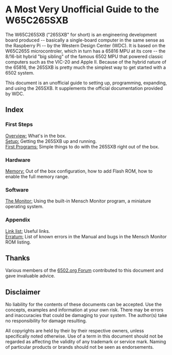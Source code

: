 # A Most Very Unofficial Guide to the W65C265SXB

The W65C265SXB ("265SXB" for short) is an engineering development board produced
-- basically a single-board computer in the same sense as the Raspberry Pi -- by
the Western Design Center (WDC). It is based on the W65C265S microcontroler,
which in turn has a 65816 MPU at its core -- the 8/16-bit hybrid "big sibling"
of the famous 6502 MPU that powered classic computers such as the VIC-20 and
Apple II. Because of the hybrid nature of the 65816, the 265SXB is pretty much
the simplest way to get started with a 6502 system.

This document is an unofficial guide to setting up, programming, expanding, and
using the 265SXB. It supplements the official documentation provided by WDC.

## Index

### First Steps

[Overview:](https://github.com/scotws/265SXB-Guide/blob/master/overview.md)
What's in the box.  
[Setup:](https://github.com/scotws/265SXB-Guide/blob/master/setup.md) Getting
the 265SXB up and running.  
[First
Programs:](https://github.com/scotws/265SXB-Guide/blob/master/simple_programs.md)
Simple things to do with the 265SXB right out of the box.  

### Hardware

[Memory:](https://github.com/scotws/265SXB-Guide/blob/master/memory.md) Out of
the box configuration, how to add Flash ROM, how to enable the full memory
range.


### Software

[The Monitor:](https://github.com/scotws/265SXB-Guide/blob/master/monitor.md)
Using the built-in Mensch Monitor program, a miniature operating system.


### Appendix

[Link list:](https://github.com/scotws/265SXB-Guide/blob/master/links.md) Useful
links.  
[Erratum:](https://github.com/scotws/265SXB-Guide/blob/master/erratum.md) List
of known errors in the Manual and bugs in the Mensch Monitor ROM listing.

## Thanks

Various members of the [6502.org Forum](http://forum.6502.org/index.php)
contributed to this document and gave invaluable advice.

## Disclaimer 

No liability for the contents of these documents can be accepted. Use the
concepts, examples and information at your own risk. There may be errors and
inaccuracies that could be damaging to your system.  The author(s) take no
responsibility for damage resulting. 

All copyrights are held by their by their respective owners, unless specifically
noted otherwise. Use of a term in this document should not be regarded as
affecting the validity of any trademark or service mark. Naming of particular
products or brands should not be seen as endorsements.

